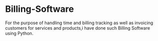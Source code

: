# Billing-Software
For the purpose of handling time and billing tracking as well as invoicing customers for services and products,i have done such Billing Software using Python.
